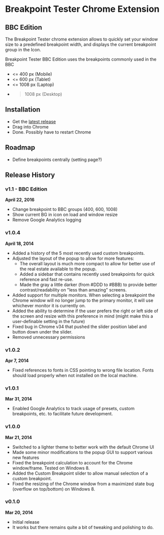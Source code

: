 # Breakpoint Tester Chrome Extension
## BBC Edition

The Breakpoint Tester chrome extension allows to quickly set your window size to a predefined breakpoint width, and displays the current breakpoint group in the Icon.

Breakpoint Tester BBC Edition uses the breakpoints commonly used in the BBC
- <= 400 px (Mobile)
- <= 600 px (Tablet)
- <= 1008 px (Laptop)
- > 1008 px (Desktop)

## Installation
- Get the [latest release](https://github.com/bbc/BreakpointTester/releases)
- Drag into Chrome
- Done. Possibly have to restart Chrome

## Roadmap
- Define breakpoints centrally (setting page?)

## Release History

### v1.1 - BBC Edition
**April 22, 2016**
+ Change breakpoint to BBC groups (400, 600, 1008)
+ Show current BG in icon on load and window resize
+ Remove Google Analytics logging

### v1.0.4
**April 18, 2014**
+ Added a history of the 5 most recently used custom breakpoints.
+ Adjusted the layout of the popup to allow for more features:
	+ The overall layout is much more compact to allow for better use of the real estate available to the popup.
	+ Added a sidebar that contains recently used breakpoints for quick reference and fast re-use.
	+ Made the gray a little darker (from #DDD to #BBB) to provide better contrast/readability on "less than amazing" screens.
+ Added support for multiple monitors. When selecting a breakpoint the Chrome window will no longer jump to the primary monitor, it will use whichever monitor it is currently on.
+ Added the ability to determine if the user prefers the right or left side of the screen and resize with this preference in mind (might make this a user-definable setting in the future)
+ Fixed bug in Chrome v34 that pushed the slider position label and button down under the slider.
+ Removed unnecessary permissions

### v1.0.2
**Apr 7, 2014**
+ Fixed references to fonts in CSS pointing to wrong file location. Fonts should load properly when not installed on the local machine.

### v1.0.1
**Mar 31, 2014**
+ Enabled Google Analytics to track usage of presets, custom breakpoints, etc. to facilitate future development.

### v1.0.0
**Mar 21, 2014**
+ Switched to a lighter theme to better work with the default Chrome UI
+ Made some minor modifications to the popup GUI to support various new features
+ Fixed the breakpoint calculation to account for the Chrome window/frame. Tested on Windows 8.
+ Added the Custom Breakpoint slider to allow manual selection of a custom breakpoint.
+ Fixed the resizing of the Chrome window from a maximized state bug (overflow on top/bottom) on Windows 8.

### v0.1.0
**Mar 20, 2014**
+ Initial release
+ It works but there remains quite a bit of tweaking and polishing to do.